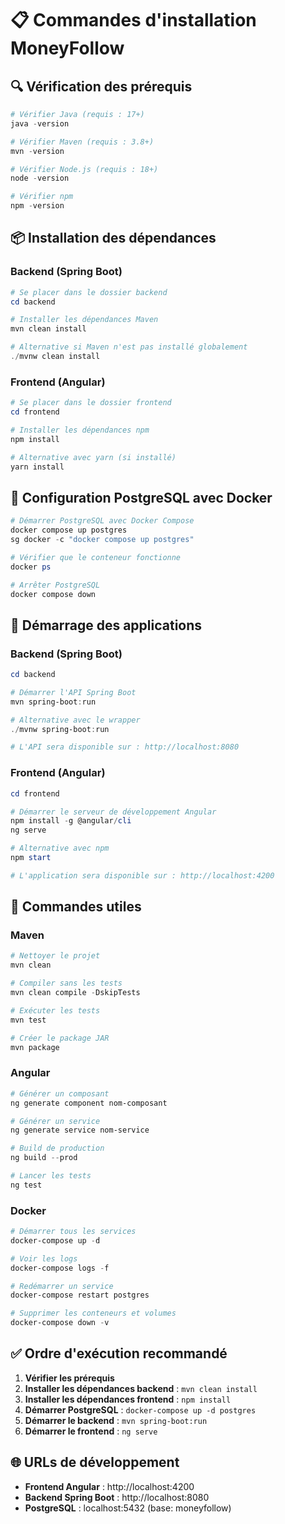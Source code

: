 # 📋 Commandes d'installation MoneyFollow

## 🔍 Vérification des prérequis

```powershell
# Vérifier Java (requis : 17+)
java -version

# Vérifier Maven (requis : 3.8+)
mvn -version

# Vérifier Node.js (requis : 18+)
node -version

# Vérifier npm
npm -version
```

## 📦 Installation des dépendances

### Backend (Spring Boot)
```powershell
# Se placer dans le dossier backend
cd backend

# Installer les dépendances Maven
mvn clean install

# Alternative si Maven n'est pas installé globalement
./mvnw clean install
```

### Frontend (Angular)
```powershell
# Se placer dans le dossier frontend
cd frontend

# Installer les dépendances npm
npm install

# Alternative avec yarn (si installé)
yarn install
```

## 🐳 Configuration PostgreSQL avec Docker

```powershell
# Démarrer PostgreSQL avec Docker Compose
docker compose up postgres
sg docker -c "docker compose up postgres"

# Vérifier que le conteneur fonctionne
docker ps

# Arrêter PostgreSQL
docker compose down
```

## 🚀 Démarrage des applications

### Backend (Spring Boot)
```powershell
cd backend

# Démarrer l'API Spring Boot
mvn spring-boot:run

# Alternative avec le wrapper
./mvnw spring-boot:run

# L'API sera disponible sur : http://localhost:8080
```

### Frontend (Angular)
```powershell
cd frontend

# Démarrer le serveur de développement Angular
npm install -g @angular/cli
ng serve

# Alternative avec npm
npm start

# L'application sera disponible sur : http://localhost:4200
```

## 🔧 Commandes utiles

### Maven
```powershell
# Nettoyer le projet
mvn clean

# Compiler sans les tests
mvn clean compile -DskipTests

# Exécuter les tests
mvn test

# Créer le package JAR
mvn package
```

### Angular
```powershell
# Générer un composant
ng generate component nom-composant

# Générer un service
ng generate service nom-service

# Build de production
ng build --prod

# Lancer les tests
ng test
```

### Docker
```powershell
# Démarrer tous les services
docker-compose up -d

# Voir les logs
docker-compose logs -f

# Redémarrer un service
docker-compose restart postgres

# Supprimer les conteneurs et volumes
docker-compose down -v
```

## ✅ Ordre d'exécution recommandé

1. **Vérifier les prérequis**
2. **Installer les dépendances backend** : `mvn clean install`
3. **Installer les dépendances frontend** : `npm install`
4. **Démarrer PostgreSQL** : `docker-compose up -d postgres`
5. **Démarrer le backend** : `mvn spring-boot:run`
6. **Démarrer le frontend** : `ng serve`

## 🌐 URLs de développement

- **Frontend Angular** : http://localhost:4200
- **Backend Spring Boot** : http://localhost:8080
- **PostgreSQL** : localhost:5432 (base: moneyfollow)